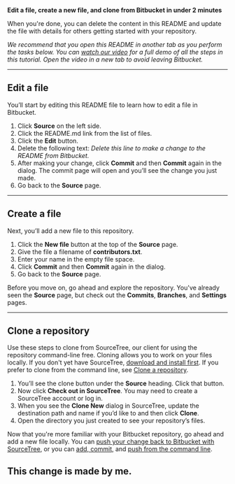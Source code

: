 **Edit a file, create a new file, and clone from Bitbucket in under 2 minutes**

When you're done, you can delete the content in this README and update the file with details for others getting started with your repository.

*We recommend that you open this README in another tab as you perform the tasks below. You can [watch our video](https://youtu.be/0ocf7u76WSo) for a full demo of all the steps in this tutorial. Open the video in a new tab to avoid leaving Bitbucket.*

---

## Edit a file

You’ll start by editing this README file to learn how to edit a file in Bitbucket.

1. Click **Source** on the left side.
2. Click the README.md link from the list of files.
3. Click the **Edit** button.
4. Delete the following text: *Delete this line to make a change to the README from Bitbucket.*
5. After making your change, click **Commit** and then **Commit** again in the dialog. The commit page will open and you’ll see the change you just made.
6. Go back to the **Source** page.

---

## Create a file

Next, you’ll add a new file to this repository.

1. Click the **New file** button at the top of the **Source** page.
2. Give the file a filename of **contributors.txt**.
3. Enter your name in the empty file space.
4. Click **Commit** and then **Commit** again in the dialog.
5. Go back to the **Source** page.

Before you move on, go ahead and explore the repository. You've already seen the **Source** page, but check out the **Commits**, **Branches**, and **Settings** pages.

---

## Clone a repository

Use these steps to clone from SourceTree, our client for using the repository command-line free. Cloning allows you to work on your files locally. If you don't yet have SourceTree, [download and install first](https://www.sourcetreeapp.com/). If you prefer to clone from the command line, see [Clone a repository](https://confluence.atlassian.com/x/4whODQ).

1. You’ll see the clone button under the **Source** heading. Click that button.
2. Now click **Check out in SourceTree**. You may need to create a SourceTree account or log in.
3. When you see the **Clone New** dialog in SourceTree, update the destination path and name if you’d like to and then click **Clone**.
4. Open the directory you just created to see your repository’s files.

Now that you're more familiar with your Bitbucket repository, go ahead and add a new file locally. You can [push your change back to Bitbucket with SourceTree](https://confluence.atlassian.com/x/iqyBMg), or you can [add, commit,](https://confluence.atlassian.com/x/8QhODQ) and [push from the command line](https://confluence.atlassian.com/x/NQ0zDQ).


## This change is made by me.